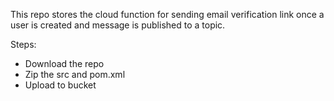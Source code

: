 This repo stores the cloud function for sending email verification link once a user is created and message is published to a topic.

Steps:
- Download the repo
- Zip the src and pom.xml
- Upload to bucket
  
